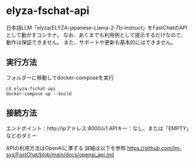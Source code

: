 # elyza-fschat-api
日本語LLM「elyza/ELYZA-japanese-Llama-2-7b-instruct」をFastChatのAPIとして動かすコンテナ。
なお、あくまでも利用例として提示するだけなので、動作は保証できません。
また、サポートや更新も基本的にはできません。

## 実行方法
フォルダーに移動してdocker-composeを実行

```
cd elyza-fschat-api
docker-compose up --build
```

## 接続方法
エンドポイント：http://ipアドレス:8000/v1
APIキー：なし、または「EMPTY」などのダミー

APIの利用方法はOpenAIに準ずる
詳細は以下を参照
https://github.com/lm-sys/FastChat/blob/main/docs/openai_api.md
